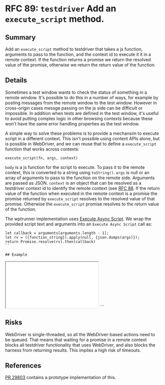 # RFC 89: `testdriver` Add an `execute_script` method.

## Summary

Add an `execute_script` method to testdriver that takes a js function,
arguments to pass to the function, and the context id to execute it it
in a remote context. If the function returns a promise we return the
resolved value of the promise, otherwise we return the return value of
the function.

## Details

Sometimes a test window wants to check the status of something in a
remote window. It's possible to do this in a number of ways, for
example by posting messages from the remote window to the test
window. However in cross-origin cases messge passing on the js side
can be difficult or impossible. In addition when tests are defined in
the test window, it's useful to avoid putting complex logic in other
browsing contexts because these won't have the same error handling
properties as the test window.

A simple way to solve these problems is to provide a mechansim to
execute script in a different context. This isn't possible using
content APIs alone, but is possible in WebDriver, and we can reuse
that to define a `execute_script` function that works across contexts:

```
execute_script(fn, args, context)
```

`body` is a js function for the script to execute. To pass it to the
remote context, this is converted to a string using
`toString()`. `args` is null or an array of arguments to pass to the
function on the remote side. Arguments are passed as JSON. `context`
is an object that can be resolved as a testdriver context id to
identify the remote context (see [RFC
88](https://github.com/web-platform-tests/rfcs/pull/88). If the return
value of the function when executed in the remote context is a promise
the promise returned by `execute_script` resolves to the resolved
value of that promise. Otherwise the `execute_script` promise resolves
to the return value of the function.

The wptrunner implementation uses [Execute Async
Script](https://w3c.github.io/webdriver/#execute-async-script). We
wrap the provided script text and arguments into an `Execute Async
Script` call as:

```
let callback = arguments[arguments.length - 1];
let rv = ({function_string}).apply(null, {json.dumps(args)});
return Promise.resolve(rv).then(callback)
``

## Example

```
<iframe src="child.html"></iframe>
<script>
setup({single_test: true});
onload = {
  let value = test_driver.execute_script(async (elemId) => {
  await new Promise(resolve => onload(resolve))
  return document.getElementById(elemId).textContent
}, ["test"], iframe.contentWindow);
  assert_equals(value, "PASS");
  done();
}
</script>
```

## Risks

WebDriver is single-threaded, so all the WebDriver-based actions need
to be queued. That means that waiting for a promise in a remote
context blocks all testdriver functionality that uses WebDriver, and
also blocks the harness from returning results. This implies a high
risk of timeouts.

## References

[PR 29803](https://github.com/web-platform-tests/wpt/pull/29803)
contains a prototype implementation of this.

